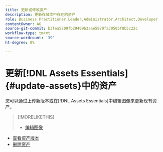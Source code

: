 ```yaml
---
title: 更新或修改资产
description: 更新存储库中存在的资产
role: Business Practitioner,Leader,Administrator,Architect,Developer
contentOwner: AG
source-git-commit: b3fea5209fb29409b3aae5970fa30505f8b5c22c
workflow-type: tm+mt
source-wordcount: '39'
ht-degree: 0%

---
```



# 更新[!DNL Assets Essentials] {#update-assets}中的资产

您可以通过上传新版本或在[!DNL Assets Essentials]中编辑图像来更新现有资产。

<!-- TBD: Discard this article if not too much unique content for it.
Merge the update asset part in manage assets or upload assets.
Edit images article.
Link to versioning once an asset is updated.
-->

>[!MORELIKETHIS]
>
>* [编辑图像](edit-images.md)
* [查看资产版本](navigate-view.md#view-versions)
* [删除资产](manage-organize.md#delete-assets)


